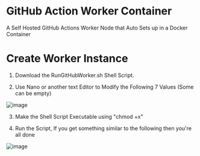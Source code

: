 # GitHub Action Worker Container

A Self Hosted GitHub Actions Worker Node that Auto Sets up in a Docker Container

# Create Worker Instance

1. Download the RunGitHubWorker.sh Shell Script.

2.  Use Nano or another text Editor to Modify the Following 7 Values (Some can be empty)

![image](https://github.com/user-attachments/assets/e1a21129-96ae-4b09-acfc-d898bccb30df)


3. Make the Shell Script Executable using "chmod +x"

4. Run the Script, If you get something similar to the following then you're all done

![image](https://github.com/user-attachments/assets/98b7ff89-7b7a-4a9e-89f4-92ef27126948)
